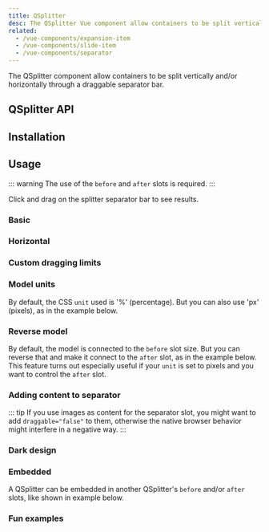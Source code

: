 ```yaml
---
title: QSplitter
desc: The QSplitter Vue component allow containers to be split vertically and/or horizontally through a draggable separator bar.
related:
  - /vue-components/expansion-item
  - /vue-components/slide-item
  - /vue-components/separator
---
```


The QSplitter component allow containers to be split vertically and/or horizontally through a draggable separator bar.

## QSplitter API
<doc-api file="QSplitter" />

## Installation
<doc-installation components="QSplitter" />

## Usage

::: warning
The use of the `before` and `after` slots is required.
:::

Click and drag on the splitter separator bar to see results.

### Basic

<doc-example title="Basic" file="QSplitter/Basic" />

### Horizontal

<doc-example title="Horizontal" file="QSplitter/Horizontal" />

### Custom dragging limits

<doc-example title="Custom dragging limits (50-100)" file="QSplitter/Limits" />

### Model units

By default, the CSS `unit` used is '%' (percentage). But you can also use 'px' (pixels), as in the example below.

<doc-example title="Model in pixels" file="QSplitter/PixelModel" />

### Reverse model

By default, the model is connected to the `before` slot size. But you can reverse that and make it connect to the `after` slot, as in the example below. This feature turns out especially useful if your `unit` is set to pixels and you want to control the `after` slot.

<doc-example title="Reverse model" file="QSplitter/ReverseModel" />

### Adding content to separator

::: tip
If you use images as content for the separator slot, you might want to add `draggable="false"` to them, otherwise the native browser behavior might interfere in a negative way.
:::

<doc-example title="Adding to separator" file="QSplitter/SeparatorSlot" />

### Dark design

<doc-example title="On a dark background with customized separator" file="QSplitter/CustomizedSeparator" dark />

### Embedded

A QSplitter can be embedded in another QSplitter's `before` and/or `after` slots, like shown in example below.

<doc-example title="Embedded" file="QSplitter/Embedded" />

### Fun examples

<doc-example title="Image Fun" file="QSplitter/ImageFun" />

<doc-example title="Reactive Images" file="QSplitter/ReactiveImages" />
